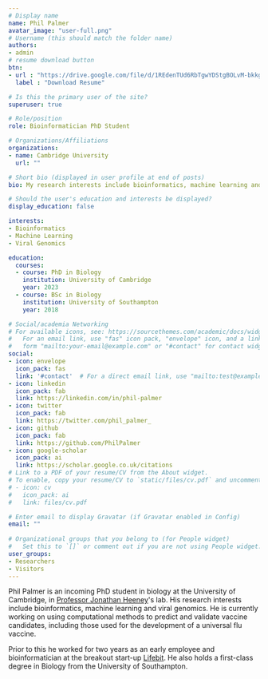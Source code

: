 ```yaml
---
# Display name
name: Phil Palmer
avatar_image: "user-full.png"
# Username (this should match the folder name)
authors:
- admin
# resume download button
btn:
- url : "https://drive.google.com/file/d/1REdenTUd6RbTgwYDStgBOLvM-bkkg4eR/view?usp=sharing"
  label : "Download Resume"

# Is this the primary user of the site?
superuser: true

# Role/position
role: Bioinformatician PhD Student

# Organizations/Affiliations
organizations:
- name: Cambridge University
  url: ""

# Short bio (displayed in user profile at end of posts)
bio: My research interests include bioinformatics, machine learning and viral genomics.

# Should the user's education and interests be displayed?
display_education: false

interests:
- Bioinformatics
- Machine Learning
- Viral Genomics

education:
  courses:
  - course: PhD in Biology
    institution: University of Cambridge
    year: 2023
  - course: BSc in Biology
    institution: University of Southampton
    year: 2018

# Social/academia Networking
# For available icons, see: https://sourcethemes.com/academic/docs/widgets/#icons
#   For an email link, use "fas" icon pack, "envelope" icon, and a link in the
#   form "mailto:your-email@example.com" or "#contact" for contact widget.
social:
- icon: envelope
  icon_pack: fas
  link: '#contact'  # For a direct email link, use "mailto:test@example.org".
- icon: linkedin
  icon_pack: fab
  link: https://linkedin.com/in/phil-palmer
- icon: twitter
  icon_pack: fab
  link: https://twitter.com/phil_palmer_
- icon: github
  icon_pack: fab
  link: https://github.com/PhilPalmer
- icon: google-scholar
  icon_pack: ai
  link: https://scholar.google.co.uk/citations
# Link to a PDF of your resume/CV from the About widget.
# To enable, copy your resume/CV to `static/files/cv.pdf` and uncomment the lines below.  
# - icon: cv
#   icon_pack: ai
#   link: files/cv.pdf

# Enter email to display Gravatar (if Gravatar enabled in Config)
email: ""
  
# Organizational groups that you belong to (for People widget)
#   Set this to `[]` or comment out if you are not using People widget.  
user_groups:
- Researchers
- Visitors
---
```


Phil Palmer is an incoming PhD student in biology at the University of Cambridge, in [Professor Jonathan Heeney](https://www.infectiousdisease.cam.ac.uk/directory/jlh66@cam.ac.uk)'s lab. His research interests include bioinformatics, machine learning and viral genomics. He is currently working on using computational methods to predict and validate vaccine candidates, including those used for the development of a universal flu vaccine.

Prior to this he worked for two years as an early employee and bioinformatician at the breakout start-up [Lifebit](https://lifebit.ai/). He also holds a first-class degree in Biology from the University of Southampton.
